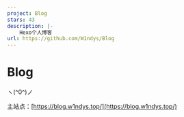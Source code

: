 ```yaml
---
project: Blog
stars: 43
description: |-
    Hexo个人博客
url: https://github.com/W1ndys/Blog
---
```


# Blog

ヽ(^0^)ノ

主站点：[https://blog.w1ndys.top/](https://blog.w1ndys.top/)


